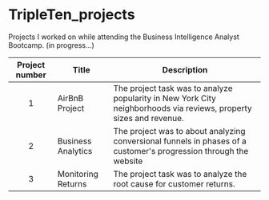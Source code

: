 # TripleTen_projects
Projects I worked on while attending the Business Intelligence Analyst Bootcamp. (in progress...)


| Project number | Title | Description |
| :-----------: | ----------- |----------- |
| 1 | AirBnB Project| The project task was to analyze popularity in New York City neighborhoods via reviews, property sizes and revenue. |
| 2 | Business Analytics | The project was to about analyzing conversional funnels in phases of a customer's progression through the website |
| 3 | Monitoring Returns | The project task was to analyze the root cause for customer returns. | 
